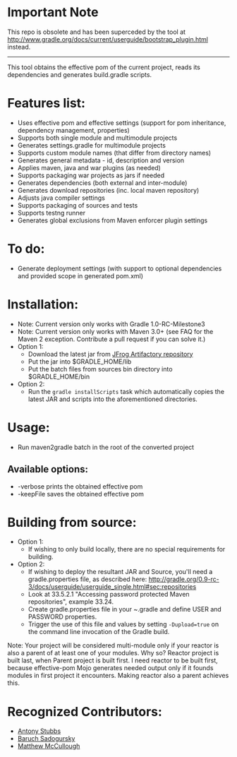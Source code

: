 # Important Note

This repo is obsolete and has been superceded by the tool at http://www.gradle.org/docs/current/userguide/bootstrap_plugin.html instead.



----

This tool obtains  the effective pom of the current project, reads its dependencies and generates build.gradle scripts.

Features list:
==============
* Uses effective pom and effective settings (support for pom inheritance, dependency management, properties)
* Supports both single module and multimodule projects
* Generates settings.gradle for multimodule projects
* Supports custom module names (that differ from directory names)
* Generates general metadata - id, description and version
* Applies maven, java and war plugins (as needed)
* Supports packaging war projects as jars if needed
* Generates dependencies (both external and inter-module)
* Generates download repositories (inc. local maven repository)
* Adjusts java compiler settings
* Supports packaging of sources and tests
* Supports testng runner
* Generates global exclusions from Maven enforcer plugin settings

To do:
=================
* Generate deployment settings (with support to optional dependencies and provided scope in generated pom.xml)

Installation:
=============
* Note: Current version only works with Gradle 1.0-RC-Milestone3
* Note: Current version only works with Maven 3.0+ (see FAQ for the Maven 2 exception. Contribute a pull request if you can solve it.)
* Option 1:
    * Download the latest jar from [JFrog Artifactory repository](http://repo.jfrog.org/artifactory/repo/org/gradle/tools/maven2gradle/1.0-SNAPSHOT/)
    * Put the jar into $GRADLE_HOME/lib
    * Put the batch files from sources bin directory into $GRADLE_HOME/bin
* Option 2:
    * Run the `gradle installScripts` task which automatically copies the latest JAR and scripts into the aforementioned directories.

Usage:
============
* Run maven2gradle batch in the root of the converted project

 Available options:
 -----------------
*   -verbose prints the obtained effective pom
*   -keepFile saves the obtained effective pom

Building from source:
=====================
* Option 1:
    * If wishing to only build locally, there are no special requirements for building.
* Option 2:
    * If wishing to deploy the resultant JAR and Source, you'll need a gradle.properties file, as described here: http://gradle.org/0.9-rc-3/docs/userguide/userguide_single.html#sec:repositories
    * Look at 33.5.2.1 "Accessing password protected Maven repositories", example 33.24.
    * Create gradle.properties file in your ~\.gradle and define USER and PASSWORD properties.
    * Trigger the use of this file and values by setting `-Dupload=true` on the command line invocation of the Gradle build.

Note: Your project will be considered multi-module only if your reactor is also a parent of at least one of your modules. Why so? Reactor project is built last, when Parent project is built first. I need reactor to be built first, because effective-pom Mojo generates needed output only if it founds modules in first project it encounters. Making reactor also a parent achieves this.

Recognized Contributors:
============
* [Antony Stubbs](http://github.com/astubbs)
* [Baruch Sadogursky](http://github.com/jbaruch)
* [Matthew McCullough](http://github.com/matthewmccullough)
